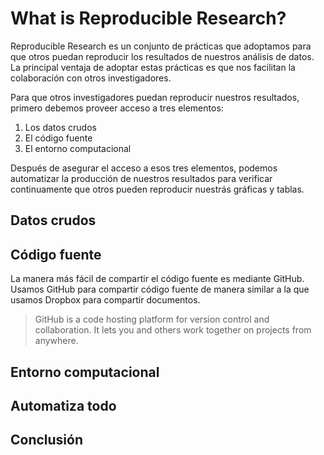 # What is Reproducible Research?

Reproducible Research es un conjunto de prácticas que adoptamos para que otros puedan reproducir los
resultados de nuestros análisis de datos. La principal ventaja de adoptar estas prácticas es que nos
facilitan la colaboración con otros investigadores.

Para que otros investigadores puedan reproducir nuestros resultados, primero debemos proveer acceso
a tres elementos:

1. Los datos crudos
1. El código fuente
1. El entorno computacional

Después de asegurar el acceso a esos tres elementos, podemos automatizar la producción de nuestros
resultados para verificar continuamente que otros pueden reproducir nuestrás gráficas y tablas.

## Datos crudos

## Código fuente

La manera más fácil de compartir el código fuente es mediante GitHub. Usamos GitHub para compartir
código fuente de manera similar a la que usamos Dropbox para compartir documentos.

> GitHub is a code hosting platform for version control and collaboration. It lets you and others
> work together on projects from anywhere.

## Entorno computacional

## Automatiza todo

## Conclusión

